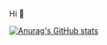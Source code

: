 Hi 👋


[![Anurag's GitHub stats](https://github-readme-stats-henna-mu-53.vercel.app/api?username=nbiscaro&hide=stars&include_all_commits=true&show_icons=true&theme=blueberry)](https://github.com/anuraghazra/github-readme-stats)
